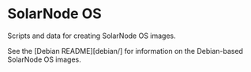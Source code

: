 # SolarNode OS

Scripts and data for creating SolarNode OS images.

See the [Debian README][debian/] for information on the Debian-based SolarNode OS images.
